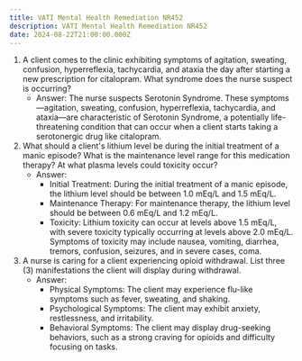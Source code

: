 ```yaml
---
title: VATI Mental Health Remediation NR452
description: VATI Mental Health Remediation NR452
date: 2024-08-22T21:00:00.000Z
---
```


1. A client comes to the clinic exhibiting symptoms of agitation, sweating, confusion, hyperreflexia, tachycardia, and ataxia the day after starting a new prescription for citalopram. What syndrome does the nurse suspect is occurring?
   * Answer: The nurse suspects Serotonin Syndrome. These symptoms—agitation, sweating, confusion, hyperreflexia, tachycardia, and ataxia—are characteristic of Serotonin Syndrome, a potentially life-threatening condition that can occur when a client starts taking a serotonergic drug like citalopram.
2. What should a client's lithium level be during the initial treatment of a manic episode? What is the maintenance level range for this medication therapy? At what plasma levels could toxicity occur?
   * Answer:
     * Initial Treatment: During the initial treatment of a manic episode, the lithium level should be between 1.0 mEq/L and 1.5 mEq/L.
     * Maintenance Therapy: For maintenance therapy, the lithium level should be between 0.6 mEq/L and 1.2 mEq/L.
     * Toxicity: Lithium toxicity can occur at levels above 1.5 mEq/L, with severe toxicity typically occurring at levels above 2.0 mEq/L. Symptoms of toxicity may include nausea, vomiting, diarrhea, tremors, confusion, seizures, and in severe cases, coma.
3. A nurse is caring for a client experiencing opioid withdrawal. List three (3) manifestations the client will display during withdrawal.
   * Answer:
     * Physical Symptoms: The client may experience flu-like symptoms such as fever, sweating, and shaking.
     * Psychological Symptoms: The client may exhibit anxiety, restlessness, and irritability.
     * Behavioral Symptoms: The client may display drug-seeking behaviors, such as a strong craving for opioids and difficulty focusing on tasks.
